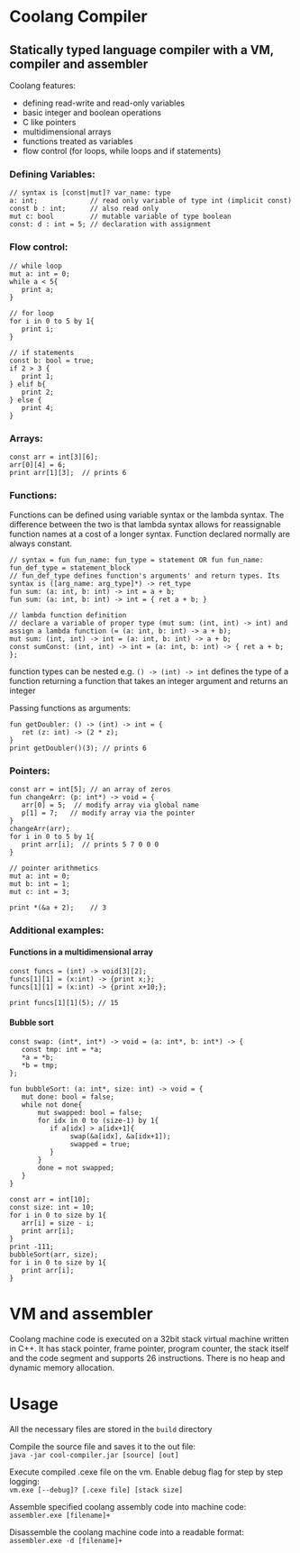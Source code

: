 # Coolang Compiler
## Statically typed language compiler with a VM, compiler and assembler

Coolang features:
- defining read-write and read-only variables
- basic integer and boolean operations
- C like pointers
- multidimensional arrays
- functions treated as variables
- flow control (for loops, while loops and if statements)

### Defining Variables:
```
// syntax is [const|mut]? var_name: type
a: int;             // read only variable of type int (implicit const)
const b : int;      // also read only
mut c: bool         // mutable variable of type boolean
const: d : int = 5; // declaration with assignment
```

### Flow control:
```
// while loop
mut a: int = 0;
while a < 5{
   print a;
}

// for loop
for i in 0 to 5 by 1{
   print i;
}

// if statements
const b: bool = true;
if 2 > 3 {
   print 1;
} elif b{
   print 2;
} else {
   print 4;
}
```

### Arrays:
```
const arr = int[3][6];
arr[0][4] = 6;
print arr[1][3];  // prints 6
```

### Functions:
Functions can be defined using variable syntax or the lambda syntax. The difference between the two is that 
lambda syntax allows for reassignable function names at a cost of a longer syntax. 
Function declared normally are always constant.
```
// syntax = fun fun_name: fun_type = statement OR fun fun_name: fun_def_type = statement_block
// fun_def_type defines function's arguments' and return types. Its syntax is ([arg_name: arg_type]*) -> ret_type
fun sum: (a: int, b: int) -> int = a + b;
fun sum: (a: int, b: int) -> int = { ret a + b; }

// lambda function definition
// declare a variable of proper type (mut sum: (int, int) -> int) and assign a lambda function (= (a: int, b: int) -> a + b);
mut sum: (int, int) -> int = (a: int, b: int) -> a + b;
const sumConst: (int, int) -> int = (a: int, b: int) -> { ret a + b; };
```
function types can be nested e.g. `() -> (int) -> int` defines the type of a function returning a function that takes an integer argument and returns an integer

Passing functions as arguments:
```
fun getDoubler: () -> (int) -> int = {
   ret (z: int) -> (2 * z);
}
print getDoubler()(3); // prints 6
```

### Pointers:
```
const arr = int[5]; // an array of zeros
fun changeArr: (p: int*) -> void = {
   arr[0] = 5;  // modify array via global name
   p[1] = 7;   // modify array via the pointer
}
changeArr(arr);
for i in 0 to 5 by 1{
   print arr[i];  // prints 5 7 0 0 0
}

// pointer arithmetics
mut a: int = 0;
mut b: int = 1;
mut c: int = 3;

print *(&a + 2);    // 3
```

### Additional examples:
#### Functions in a multidimensional array
```
const funcs = (int) -> void[3][2];
funcs[1][1] = (x:int) -> {print x;};
funcs[1][1] = (x:int) -> {print x+10;};

print funcs[1][1](5); // 15
```

#### Bubble sort
```
const swap: (int*, int*) -> void = (a: int*, b: int*) -> {
   const tmp: int = *a;
   *a = *b;
   *b = tmp;
};

fun bubbleSort: (a: int*, size: int) -> void = {
   mut done: bool = false;
   while not done{
       mut swapped: bool = false;
       for idx in 0 to (size-1) by 1{
          if a[idx] > a[idx+1]{
               swap(&a[idx], &a[idx+1]);
               swapped = true;
          }
       }
       done = not swapped;
   }
}

const arr = int[10];
const size: int = 10;
for i in 0 to size by 1{
   arr[i] = size - i;
   print arr[i];
}
print -111;
bubbleSort(arr, size);
for i in 0 to size by 1{
   print arr[i];
}
```

# VM and assembler
Coolang machine code is executed on a 32bit stack virtual machine written in C++. 
It has stack pointer, frame pointer, program counter, the stack itself and the code segment and supports 26 instructions.
There is no heap and dynamic memory allocation.

# Usage
All the necessary files are stored in the `build` directory  
  
Compile the source file and saves it to the out file:  
`java -jar cool-compiler.jar [source] [out]`   
  
Execute compiled .cexe file on the vm. Enable debug flag for step by step logging:  
`vm.exe [--debug]? [.cexe file] [stack size]`  
  
Assemble specified coolang assembly code into machine code:  
`assembler.exe [filename]+`  
  
Disassemble the coolang machine code into a readable format:  
`assembler.exe -d [filename]+`  
